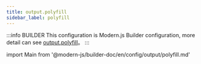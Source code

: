 ```yaml
---
title: output.polyfill
sidebar_label: polyfill
---
```


:::info BUILDER
This configuration is Modern.js Builder configuration, more detail can see [output.polyfill](https://modernjs.dev/builder/zh/api/config-output.html#output-polyfill)。
:::

import Main from '@modern-js/builder-doc/en/config/output/polyfill.md'

<Main />
